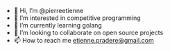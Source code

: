 - 👋 Hi, I’m @pierreetienne
- 👀 I’m interested in competitive programming
- 🌱 I’m currently learning golang
- 💞️ I’m looking to collaborate on open source projects 
- 📫 How to reach me etienne.pradere@gmail.com

<!---
pierreetienne/pierreetienne is a ✨ special ✨ repository because its `README.md` (this file) appears on your GitHub profile.
You can click the Preview link to take a look at your changes.
--->
